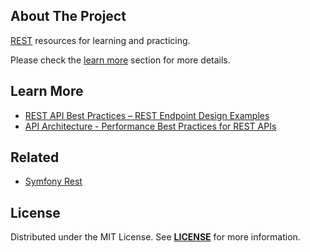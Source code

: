 ## About The Project
[REST][topic] resources for learning and practicing.
</br>  

Please check the [learn more](#learn-more) section for more details.  


## Learn More
- [REST API Best Practices – REST Endpoint Design Examples](https://www.freecodecamp.org/news/rest-api-best-practices-rest-endpoint-design-examples/)
- [API Architecture - Performance Best Practices for REST APIs](https://abdulrwahab.medium.com/api-architecture-performance-best-practices-for-rest-apis-1d4a5922dae1)


## Related
- [Symfony Rest](https://github.com/habibun/symfony-rest)


## License
Distributed under the MIT License. See **[LICENSE][license]** for more information.


[//]: # (Links)
[topic]: https://en.wikipedia.org/wiki/Representational_state_transfer
[license]: https://github.com/habibun/rest/blob/main/LICENSE
